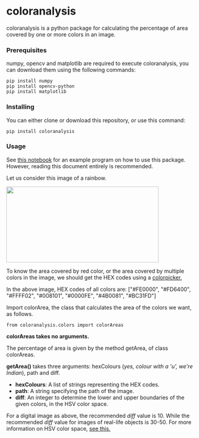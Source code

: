 # **coloranalysis**
coloranalysis is a python package for calculating the percentage of area covered by one or more colors in an image.

### **Prerequisites**
numpy, opencv and matplotlib are required to execute coloranalysis, you can download them using the following commands:
```
pip install numpy
pip install opencv-python
pip install matplotlib
```

### **Installing**
You can either clone or download this repository, or use this command:
```
pip install coloranalysis
```

### **Usage**

See [this notebook](https://github.com/sravyadhulipala/coloranalysis/blob/master/example/colorAreasExample.ipynb) for an example program on how to use this package. However, reading this document entirely is recommended.

Let us consider this image of a rainbow. 

<img src=https://github.com/sravyadhulipala/coloranalysis/blob/master/example/IPTestRainbow.jpg width="400" height="200">

To know the area covered by red color, or the area covered by multiple colors in the image, we should get the HEX codes using a [colorpicker.](https://imagecolorpicker.com/)

In the above image, HEX codes of all colors are: ["#FE0000", "#FD6400", "#FFFF02", "#008101", "#0000FE", "#4B0081", "#BC31FD"]

Import colorArea, the class that calculates the area of the colors we want, as follows. 
```
from coloranalysis.colors import colorAreas
```
**colorAreas takes no arguments.**

The percentage of area is given by the method getArea, of class colorAreas.

**getArea()** takes three arguments: hexColours (*yes, colour with a 'u', we're Indian*), path and diff.
- **hexColours**: A list of strings representing the HEX codes.
- **path**: A string specifying the path of the image.
- **diff**: An integer to determine the lower and upper boundaries of the given colors, in the HSV color space.



For a digital image as above, the recommended *diff* value is 10. While the recommended *diff* value for images of real-life objects is 30-50. 
For more information on HSV color space, [see this.](https://www.lifewire.com/what-is-hsv-in-design-1078068)

